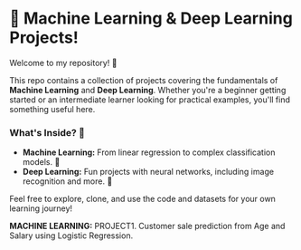 # 🤖 Machine Learning & Deep Learning Projects!

Welcome to my repository! 👋

This repo contains a collection of projects covering the fundamentals of **Machine Learning** and **Deep Learning**. Whether you're a beginner getting started or an intermediate learner looking for practical examples, you'll find something useful here.

### What's Inside? 📂

* **Machine Learning:** From linear regression to complex classification models. 🧠
* **Deep Learning:** Fun projects with neural networks, including image recognition and more. 🚀

Feel free to explore, clone, and use the code and datasets for your own learning journey!

**MACHINE LEARNING:**
PROJECT1. Customer sale prediction from Age and Salary using Logistic Regression.
